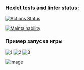 ### Hexlet tests and linter status:
[![Actions Status](https://github.com/smyslovsv/java-project-61/workflows/hexlet-check/badge.svg)](https://github.com/smyslovsv/java-project-61/actions)

[![Maintainability](https://api.codeclimate.com/v1/badges/d2eb1784185eef414d38/maintainability)](https://codeclimate.com/github/smyslovsv/java-project-61/maintainability)

### Пример запуска игры
![1](https://github.com/smyslovsv/java-project-61/assets/65950515/4b0ed3ef-2290-438b-ba8b-a9235f56baf2)
![2](https://github.com/smyslovsv/java-project-61/assets/65950515/a0d88a12-8be6-4d10-8bfc-375223491b5d)
![3](https://github.com/smyslovsv/java-project-61/assets/65950515/1a4b0b32-d8c0-4e9d-bb8a-0917809e1368)

![image](https://github.com/smyslovsv/java-project-61/assets/65950515/06b228c3-2fdb-47f5-9a04-17e2b305eb0b)

